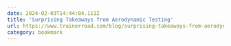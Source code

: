 ```yaml
---
date: 2024-02-03T14:44:04.111Z
title: 'Surprising Takeaways from Aerodynamic Testing'
url: https://www.trainerroad.com/blog/surprising-takeaways-from-aerodynamic-testing/
category: bookmark
---
```

